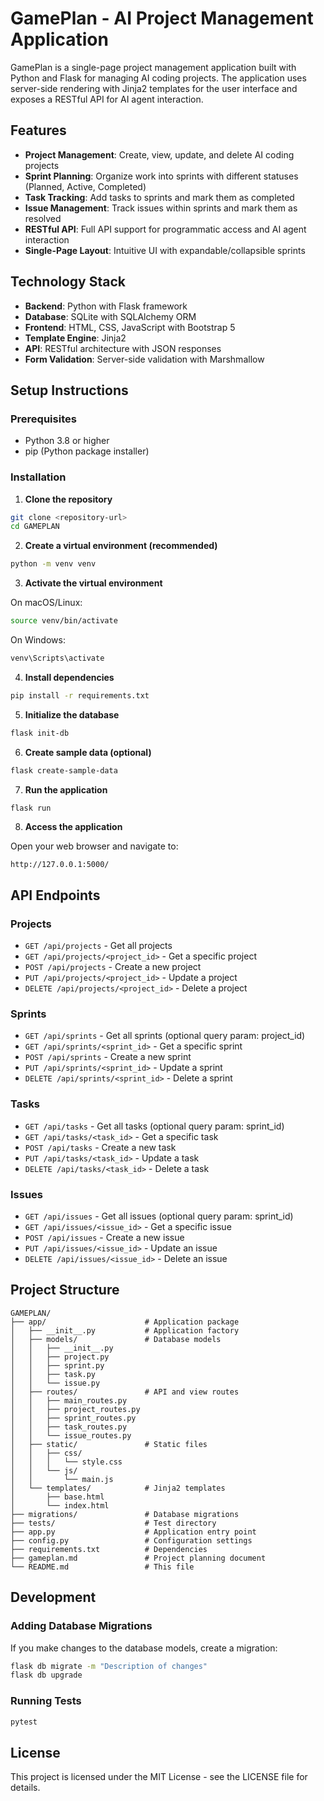 # GamePlan - AI Project Management Application

GamePlan is a single-page project management application built with Python and Flask for managing AI coding projects. The application uses server-side rendering with Jinja2 templates for the user interface and exposes a RESTful API for AI agent interaction.

## Features

- **Project Management**: Create, view, update, and delete AI coding projects
- **Sprint Planning**: Organize work into sprints with different statuses (Planned, Active, Completed)
- **Task Tracking**: Add tasks to sprints and mark them as completed
- **Issue Management**: Track issues within sprints and mark them as resolved
- **RESTful API**: Full API support for programmatic access and AI agent interaction
- **Single-Page Layout**: Intuitive UI with expandable/collapsible sprints

## Technology Stack

- **Backend**: Python with Flask framework
- **Database**: SQLite with SQLAlchemy ORM
- **Frontend**: HTML, CSS, JavaScript with Bootstrap 5
- **Template Engine**: Jinja2
- **API**: RESTful architecture with JSON responses
- **Form Validation**: Server-side validation with Marshmallow

## Setup Instructions

### Prerequisites

- Python 3.8 or higher
- pip (Python package installer)

### Installation

1. **Clone the repository**

```bash
git clone <repository-url>
cd GAMEPLAN
```

2. **Create a virtual environment (recommended)**

```bash
python -m venv venv
```

3. **Activate the virtual environment**

On macOS/Linux:
```bash
source venv/bin/activate
```

On Windows:
```bash
venv\Scripts\activate
```

4. **Install dependencies**

```bash
pip install -r requirements.txt
```

5. **Initialize the database**

```bash
flask init-db
```

6. **Create sample data (optional)**

```bash
flask create-sample-data
```

7. **Run the application**

```bash
flask run
```

8. **Access the application**

Open your web browser and navigate to:
```
http://127.0.0.1:5000/
```

## API Endpoints

### Projects

- `GET /api/projects` - Get all projects
- `GET /api/projects/<project_id>` - Get a specific project
- `POST /api/projects` - Create a new project
- `PUT /api/projects/<project_id>` - Update a project
- `DELETE /api/projects/<project_id>` - Delete a project

### Sprints

- `GET /api/sprints` - Get all sprints (optional query param: project_id)
- `GET /api/sprints/<sprint_id>` - Get a specific sprint
- `POST /api/sprints` - Create a new sprint
- `PUT /api/sprints/<sprint_id>` - Update a sprint
- `DELETE /api/sprints/<sprint_id>` - Delete a sprint

### Tasks

- `GET /api/tasks` - Get all tasks (optional query param: sprint_id)
- `GET /api/tasks/<task_id>` - Get a specific task
- `POST /api/tasks` - Create a new task
- `PUT /api/tasks/<task_id>` - Update a task
- `DELETE /api/tasks/<task_id>` - Delete a task

### Issues

- `GET /api/issues` - Get all issues (optional query param: sprint_id)
- `GET /api/issues/<issue_id>` - Get a specific issue
- `POST /api/issues` - Create a new issue
- `PUT /api/issues/<issue_id>` - Update an issue
- `DELETE /api/issues/<issue_id>` - Delete an issue

## Project Structure

```
GAMEPLAN/
├── app/                      # Application package
│   ├── __init__.py           # Application factory
│   ├── models/               # Database models
│   │   ├── __init__.py
│   │   ├── project.py
│   │   ├── sprint.py
│   │   ├── task.py
│   │   └── issue.py
│   ├── routes/               # API and view routes
│   │   ├── main_routes.py
│   │   ├── project_routes.py
│   │   ├── sprint_routes.py
│   │   ├── task_routes.py
│   │   └── issue_routes.py
│   ├── static/               # Static files
│   │   ├── css/
│   │   │   └── style.css
│   │   └── js/
│   │       └── main.js
│   └── templates/            # Jinja2 templates
│       ├── base.html
│       └── index.html
├── migrations/               # Database migrations
├── tests/                    # Test directory
├── app.py                    # Application entry point
├── config.py                 # Configuration settings
├── requirements.txt          # Dependencies
├── gameplan.md               # Project planning document
└── README.md                 # This file
```

## Development

### Adding Database Migrations

If you make changes to the database models, create a migration:

```bash
flask db migrate -m "Description of changes"
flask db upgrade
```

### Running Tests

```bash
pytest
```

## License

This project is licensed under the MIT License - see the LICENSE file for details.
